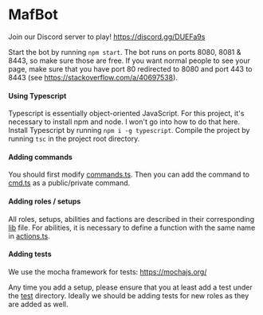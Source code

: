 # MafBot
Join our Discord server to play! https://discord.gg/DUEFa9s

Start the bot by running `npm start`. The bot runs on ports 8080, 8081 & 8443, so make sure those are free.
If you want normal people to see your page, make sure that you have port 80 redirected to 8080 and port 443 to 8443 (see https://stackoverflow.com/a/40697538).

#### Using Typescript
Typescript is essentially object-oriented JavaScript.
For this project, it's necessary to install npm and node. I won't go into how to do that here.
Install Typescript by running `npm i -g typescript`.
Compile the project by running `tsc` in the project root directory.

#### Adding commands

You should first modify [commands.ts](/mafia/commands/commands.ts). Then you can add the command to [cmd.ts](/bot/cmd.ts) as a public/private command.

#### Adding roles / setups

All roles, setups, abilities and factions are described in their corresponding [lib](/mafia/libs) file.
For abilities, it is necessary to define a function with the same name in [actions.ts](/mafia/commands/actions.ts).

#### Adding tests
We use the mocha framework for tests: https://mochajs.org/

Any time you add a setup, please ensure that you at least add a test under the [test](/test) directory. Ideally we should be adding tests for new roles as they are added as well.
